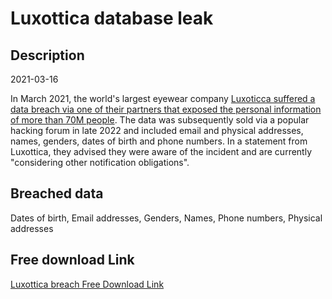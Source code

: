 # Luxottica database leak

## Description

2021-03-16

In March 2021, the world's largest eyewear company <a href="https://www.bleepingcomputer.com/news/security/luxottica-confirms-2021-data-breach-after-info-of-70m-leaks-online/" target="_blank" rel="noopener">Luxoticca suffered a data breach via one of their partners that exposed the personal information of more than 70M people</a>. The data was subsequently sold via a popular hacking forum in late 2022 and included email and physical addresses, names, genders, dates of birth and phone numbers. In a statement from Luxottica, they advised they were aware of the incident and are currently &quot;considering other notification obligations&quot;.

## Breached data

Dates of birth, Email addresses, Genders, Names, Phone numbers, Physical addresses

## Free download Link

[Luxottica breach Free Download Link](https://link-to.net/1229997/786.3139063992829/dynamic/?r=aHR0cHM6Ly93d3cubWVkaWFmaXJlLmNvbS92aWV3L1JLck1aSWxWeGNtVmhCZi9sdXhvdHRpY2EuY29tL2ZpbGU=)